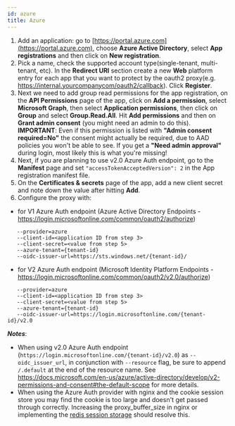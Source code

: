 ```yaml
---
id: azure
title: Azure
---
```


1. Add an application: go to [https://portal.azure.com](https://portal.azure.com), choose **Azure Active Directory**, select
   **App registrations** and then click on **New registration**.
2. Pick a name, check the supported account type(single-tenant, multi-tenant, etc). In the **Redirect URI** section create a new
   **Web** platform entry for each app that you want to protect by the oauth2 proxy(e.g.
   https://internal.yourcompanycom/oauth2/callback). Click **Register**.
3. Next we need to add group read permissions for the app registration, on the **API Permissions** page of the app, click on
   **Add a permission**, select **Microsoft Graph**, then select **Application permissions**, then click on **Group** and select
   **Group.Read.All**. Hit **Add permissions** and then on **Grant admin consent** (you might need an admin to do this).
   <br/>**IMPORTANT**: Even if this permission is listed with **"Admin consent required=No"** the consent might actually 
   be required, due to AAD policies you won't be able to see. If you get a **"Need admin approval"** during login, 
   most likely this is what you're missing!
4. Next, if you are planning to use v2.0 Azure Auth endpoint, go to the **Manifest** page and set `"accessTokenAcceptedVersion": 2`
   in the App registration manifest file.
5. On the **Certificates & secrets** page of the app, add a new client secret and note down the value after hitting **Add**.
6. Configure the proxy with:
- for V1 Azure Auth endpoint (Azure Active Directory Endpoints - https://login.microsoftonline.com/common/oauth2/authorize)

```
   --provider=azure
   --client-id=<application ID from step 3>
   --client-secret=<value from step 5>
   --azure-tenant={tenant-id}
   --oidc-issuer-url=https://sts.windows.net/{tenant-id}/
```

- for V2 Azure Auth endpoint (Microsoft Identity Platform Endpoints - https://login.microsoftonline.com/common/oauth2/v2.0/authorize)
```
   --provider=azure
   --client-id=<application ID from step 3>
   --client-secret=<value from step 5>
   --azure-tenant={tenant-id}
   --oidc-issuer-url=https://login.microsoftonline.com/{tenant-id}/v2.0
```

***Notes***:
- When using v2.0 Azure Auth endpoint (`https://login.microsoftonline.com/{tenant-id}/v2.0`) as `--oidc_issuer_url`, in conjunction
  with `--resource` flag, be sure to append `/.default` at the end of the resource name. See
  https://docs.microsoft.com/en-us/azure/active-directory/develop/v2-permissions-and-consent#the-default-scope for more details.
- When using the Azure Auth provider with nginx and the cookie session store you may find the cookie is too large and doesn't
  get passed through correctly. Increasing the proxy_buffer_size in nginx or implementing the 
  [redis session storage](../sessions.md#redis-storage) should resolve this.
